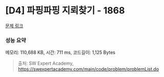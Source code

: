 # [D4] 파핑파핑 지뢰찾기 - 1868 

[문제 링크](https://swexpertacademy.com/main/code/problem/problemDetail.do?contestProbId=AV5LwsHaD1MDFAXc) 

### 성능 요약

메모리: 110,688 KB, 시간: 711 ms, 코드길이: 1,125 Bytes



> 출처: SW Expert Academy, https://swexpertacademy.com/main/code/problem/problemList.do